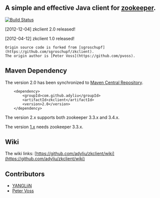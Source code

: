 
## A simple and effective Java client for [zookeeper](http://zookeeper.apache.org).

[![Build Status](https://travis-ci.org/adyliu/zkclient.png?branch=master)](https://travis-ci.org/adyliu/zkclient)


[2012-12-04] zkclient 2.0 released!

[2012-04-12] zkclient 1.0 released!

    Origin source code is forked from [sgroschupf](https://github.com/sgroschupf/zkclient).
    The origin author is [Peter Voss](https://github.com/pvoss).

## Maven Dependency

The version 2.0 has been synchronized to [Maven Central Repository](http://repo1.maven.org/maven2/com/github/adyliu/zkclient/).

        <dependency>
            <groupId>com.github.adyliu</groupId>
            <artifactId>zkclient</artifactId>
            <version>2.0</version>
        </dependency>

The version 2.x supports both zookeeper 3.3.x and 3.4.x.

The version [1.x](http://repo1.maven.org/maven2/com/github/adyliu/zkclient/) needs zookeeper 3.3.x.

## Wiki

The wiki links: [https://github.com/adyliu/zkclient/wiki](https://github.com/adyliu/zkclient/wiki)

## Contributors

* [YANGLiiN](https://github.com/yangl)
* [Peter Voss](https://github.com/pvoss)
